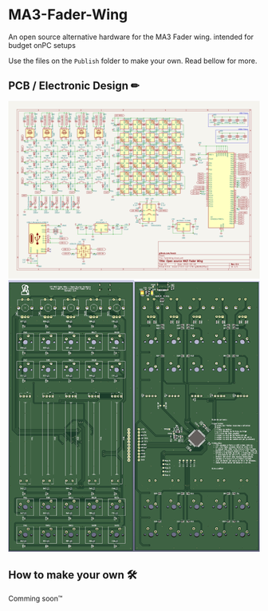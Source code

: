 # MA3-Fader-Wing
An open source alternative hardware for the MA3 Fader wing. intended for budget onPC setups

Use the files on the `Publish` folder to make your own. Read bellow for more.

## PCB / Electronic Design ✏

![Revision 0.4](KiCad/Image%20Exports/Revision%200.4.png)
![Revision 0.4 PCB](KiCad/Image%20Exports/Revision%200.4%20PCB.png)

## How to make your own 🛠

Comming soon™
